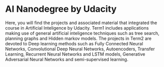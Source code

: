 # AI Nanodegree by Udacity
Here, you will find the projects and associated material that integrated the course in Artificial Inteligence by Udacity. Term1 includes applications making use of general artificial inteligence techniques such as tree search, planning graphs and Hidden markov models. The projects in Term2 are devoted to Deep learning methods such as Fully Connected Neural Networks, Convolutional Deep Neural Networks, Autoencoders, Transfer Learning, Recurrent Neural Networks and LSTM models, Generative Adversarial Neural Networks and semi-supervised learning. 

